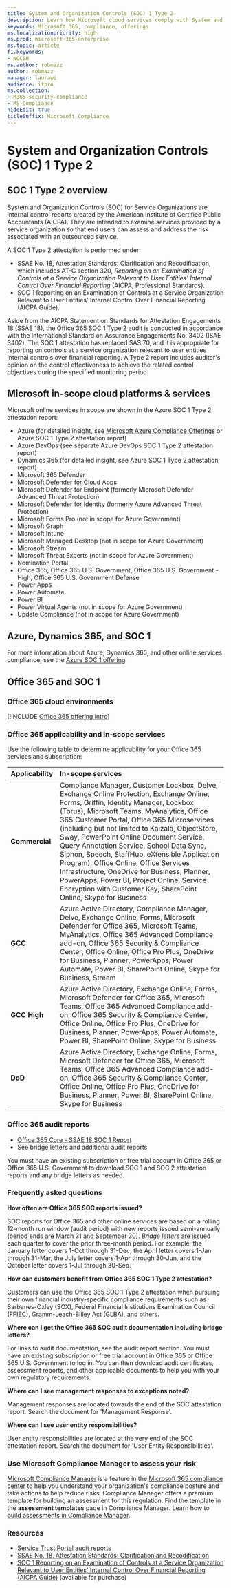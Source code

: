 ```yaml
---
title: System and Organization Controls (SOC) 1 Type 2
description: Learn how Microsoft cloud services comply with System and Organization Controls (SOC) 1 Type 2 standards for operational security.
keywords: Microsoft 365, compliance, offerings
ms.localizationpriority: high
ms.prod: microsoft-365-enterprise
ms.topic: article
f1.keywords:
- NOCSH
ms.author: robmazz
author: robmazz
manager: laurawi
audience: itpro
ms.collection:
- M365-security-compliance
- MS-Compliance
hideEdit: true
titleSuffix: Microsoft Compliance
---
```


# System and Organization Controls (SOC) 1 Type 2

## SOC 1 Type 2 overview

System and Organization Controls (SOC) for Service Organizations are internal control reports created by the American Institute of Certified Public Accountants (AICPA). They are intended to examine services provided by a service organization so that end users can assess and address the risk associated with an outsourced service.

A SOC 1 Type 2 attestation is performed under:

- SSAE No. 18, Attestation Standards: Clarification and Recodification, which includes AT-C section 320, *Reporting on an Examination of Controls at a Service Organization Relevant to User Entities' Internal Control Over Financial Reporting* (AICPA, Professional Standards).
- SOC 1 Reporting on an Examination of Controls at a Service Organization Relevant to User Entities' Internal Control Over Financial Reporting (AICPA Guide).

Aside from the AICPA Statement on Standards for Attestation Engagements 18 (SSAE 18), the Office 365 SOC 1 Type 2 audit is conducted in accordance with the International Standard on Assurance Engagements No. 3402 (ISAE 3402). The SOC 1 attestation has replaced SAS 70, and it is appropriate for reporting on controls at a service organization relevant to user entities internal controls over financial reporting. A Type 2 report includes auditor's opinion on the control effectiveness to achieve the related control objectives during the specified monitoring period.

## Microsoft in-scope cloud platforms & services

Microsoft online services in scope are shown in the Azure SOC 1 Type 2 attestation report:

- Azure (for detailed insight, see [Microsoft Azure Compliance Offerings](https://azure.microsoft.com/resources/microsoft-azure-compliance-offerings/) or Azure SOC 1 Type 2 attestation report)
- Azure DevOps (see separate Azure DevOps SOC 1 Type 2 attestation report)
- Dynamics 365 (for detailed insight, see Azure SOC 1 Type 2 attestation report)
- Microsoft 365 Defender
- Microsoft Defender for Cloud Apps
- Microsoft Defender for Endpoint (formerly Microsoft Defender Advanced Threat Protection)
- Microsoft Defender for Identity (formerly Azure Advanced Threat Protection)
- Microsoft Forms Pro (not in scope for Azure Government)
- Microsoft Graph
- Microsoft Intune
- Microsoft Managed Desktop (not in scope for Azure Government)
- Microsoft Stream
- Microsoft Threat Experts (not in scope for Azure Government)
- Nomination Portal
- Office 365, Office 365 U.S. Government, Office 365 U.S. Government - High, Office 365 U.S. Government Defense
- Power Apps
- Power Automate
- Power BI
- Power Virtual Agents (not in scope for Azure Government)
- Update Compliance (not in scope for Azure Government)

## Azure, Dynamics 365, and SOC 1

For more information about Azure, Dynamics 365, and other online services compliance, see the [Azure SOC 1 offering](/azure/compliance/offerings/offering-soc-1).

## Office 365 and SOC 1

### Office 365 cloud environments

[!INCLUDE [Office 365 offering intro](../includes/o365-offering-introduction.md)]

### Office 365 applicability and in-scope services

Use the following table to determine applicability for your Office 365 services and subscription:

| **Applicability** | **In-scope services** |
|:------------------|:----------------------|
| **Commercial** | Compliance Manager, Customer Lockbox, Delve, Exchange Online Protection, Exchange Online, Forms, Griffin, Identity Manager, Lockbox (Torus), Microsoft Teams, MyAnalytics, Office 365 Customer Portal, Office 365 Microservices (including but not limited to Kaizala, ObjectStore, Sway, PowerPoint Online Document Service, Query Annotation Service, School Data Sync, Siphon, Speech, StaffHub, eXtensible Application Program), Office Online, Office Services Infrastructure, OneDrive for Business, Planner, PowerApps, Power BI, Project Online, Service Encryption with Customer Key, SharePoint Online, Skype for Business |
| **GCC** | Azure Active Directory, Compliance Manager, Delve, Exchange Online, Forms, Microsoft Defender for Office 365, Microsoft Teams, MyAnalytics, Office 365 Advanced Compliance add-on, Office 365 Security & Compliance Center, Office Online, Office Pro Plus, OneDrive for Business, Planner, PowerApps, Power Automate, Power BI, SharePoint Online, Skype for Business, Stream |
| **GCC High** | Azure Active Directory, Exchange Online, Forms, Microsoft Defender for Office 365, Microsoft Teams, Office 365 Advanced Compliance add-on, Office 365 Security & Compliance Center, Office Online, Office Pro Plus, OneDrive for Business, Planner, PowerApps, Power Automate, Power  BI, SharePoint Online, Skype for Business |
| **DoD** | Azure Active Directory, Exchange Online, Forms, Microsoft Defender for Office 365, Microsoft Teams, Office 365 Advanced Compliance add-on, Office 365 Security & Compliance Center, Office Online, Office Pro Plus, OneDrive for Business, Planner, Power BI, SharePoint Online, Skype for Business |

### Office 365 audit reports

- [Office 365 Core - SSAE 18 SOC 1 Report](https://aka.ms/o365SOC-1)
- See bridge letters and additional audit reports

You must have an existing subscription or free trial account in Office 365 or Office 365 U.S. Government to download SOC 1 and SOC 2 attestation reports and any bridge letters as needed.

### Frequently asked questions

**How often are Office 365 SOC reports issued?**

SOC reports for Office 365 and other online services are based on a rolling 12-month run window (audit period) with new reports issued semi-annually (period ends are March 31 and September 30). *Bridge letters* are issued each quarter to cover the prior three-month period. For example, the January letter covers 1-Oct through 31-Dec, the April letter covers 1-Jan through 31-Mar, the July letter covers 1-Apr through 30-Jun, and the October letter covers 1-Jul through 30-Sep.

**How can customers benefit from Office 365 SOC 1 Type 2 attestation?**

Customers can use the Office 365 SOC 1 Type 2 attestation when pursuing their own financial industry-specific compliance requirements such as Sarbanes-Oxley (SOX), Federal Financial Institutions Examination Council (FFIEC), Gramm-Leach-Bliley Act (GLBA), and others.

**Where can I get the Office 365 SOC audit documentation including bridge letters?**

For links to audit documentation, see the audit report section. You must have an existing subscription or free trial account in Office 365 or Office 365 U.S. Government to log in. You can then download audit certificates, assessment reports, and other applicable documents to help you with your own regulatory requirements.

**Where can I see management responses to exceptions noted?**

Management responses are located towards the end of the SOC attestation report. Search the document for 'Management Response'.

**Where can I see user entity responsibilities?**

User entity responsibilities are located at the very end of the SOC attestation report. Search the document for 'User Entity Responsibilities'.

### Use Microsoft Compliance Manager to assess your risk

[Microsoft Compliance Manager](/microsoft-365/compliance/compliance-manager) is a feature in the [Microsoft 365 compliance center](/microsoft-365/compliance/microsoft-365-compliance-center) to help you understand your organization's compliance posture and take actions to help reduce risks. Compliance Manager offers a premium template for building an assessment for this regulation. Find the template in the **assessment templates** page in Compliance Manager. Learn how to [build assessments in Compliance Manager](/microsoft-365/compliance/compliance-manager-assessments).

### Resources

- [Service Trust Portal audit reports](https://servicetrust.microsoft.com/ViewPage/MSComplianceGuideV3)
- [SSAE No. 18, Attestation Standards: Clarification and Recodification](https://www.aicpa.org/Research/Standards/AuditAttest/DownloadableDocuments/SSAE_No_18.pdf)
- [SOC 1 Reporting on an Examination of Controls at a Service Organization Relevant to User Entities' Internal Control Over Financial Reporting (AICPA Guide)](https://future.aicpa.org/cpe-learning/publication/reporting-on-an-examination-of-controls-at-a-service-organization-relevant-to-user-entities-internal-control-over-financial-reporting-soc-1-guide-OPL) (available for purchase)
